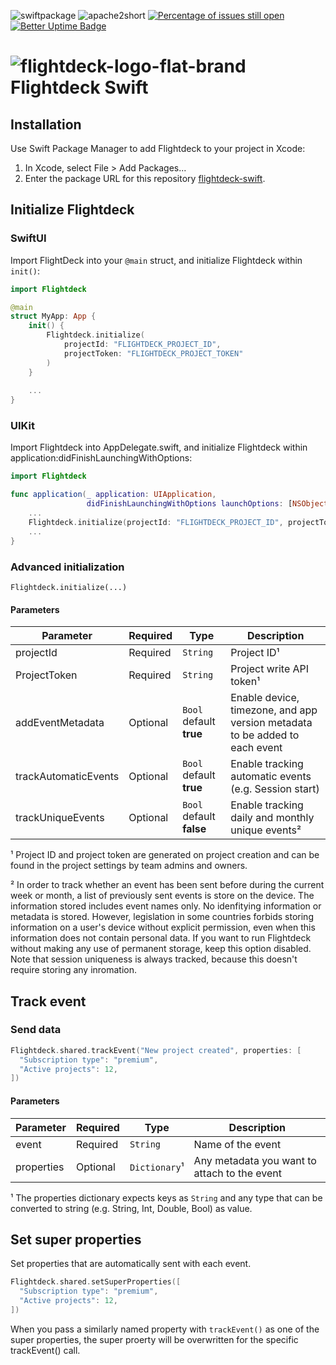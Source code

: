 ![swiftpackage](https://user-images.githubusercontent.com/3425455/214008601-483a2a45-3226-4324-8f96-373b64dccf6e.svg)
 ![apache2short](https://user-images.githubusercontent.com/3425455/214007387-ced3e898-63e7-4c66-bc08-e113be00e3c3.svg) [![Percentage of issues still open](http://isitmaintained.com/badge/open/Flightdeck/flightdeck-swift.svg)](http://isitmaintained.com/project/Flightdeck/flightdeck-swift "Percentage of issues still open") [![Better Uptime Badge](https://betteruptime.com/status-badges/v1/monitor/lmrx.svg)](https://status.flightdeck.cc/)




# ![flightdeck-logo-flat-brand](https://user-images.githubusercontent.com/3425455/212749718-85e425da-1e17-4c80-8dc0-c7db3b04490c.svg) Flightdeck Swift

## Installation
Use Swift Package Manager to add Flightdeck to your project in Xcode:
1. In Xcode, select File > Add Packages...
2. Enter the package URL for this repository [flightdeck-swift](https://github.com/Flightdeck/flightdeck-swift/).

## Initialize Flightdeck

### SwiftUI
Import FlightDeck into your `@main` struct, and initialize Flightdeck within `init()`:
```swift
import Flightdeck

@main
struct MyApp: App {
    init() {
        Flightdeck.initialize(
            projectId: "FLIGHTDECK_PROJECT_ID",
            projectToken: "FLIGHTDECK_PROJECT_TOKEN"
        )
    }
    
    ...
}
```


### UIKit
Import Flightdeck into AppDelegate.swift, and initialize Flightdeck within application:didFinishLaunchingWithOptions:
```swift
import Flightdeck

func application(_ application: UIApplication,
                 didFinishLaunchingWithOptions launchOptions: [NSObject: AnyObject]?) -> Bool {
    ...
    Flightdeck.initialize(projectId: "FLIGHTDECK_PROJECT_ID", projectToken: "FLIGHTDECK_PROJECT_TOKEN")
    ...
}
```


### Advanced initialization
`Flightdeck.initialize(...)`

#### Parameters

| Parameter              | Required      | Type                         | Description                                                                 |
| ---------------------- | ------------- | ---------------------------- | --------------------------------------------------------------------------- |
| projectId              | Required      | `String`                     | Project ID¹                                                                 |
| ProjectToken           | Required      | `String`                     | Project write API token¹                                                    |
| addEventMetadata       | Optional      | `Bool` default **true**      | Enable device, timezone, and app version metadata to be added to each event |
| trackAutomaticEvents   | Optional      | `Bool` default **true**      | Enable tracking automatic events (e.g. Session start)                       |
| trackUniqueEvents      | Optional      | `Bool` default **false**     | Enable tracking daily and monthly unique events²                            |

¹ Project ID and project token are generated on project creation and can be found in the project settings by team admins and owners.

² In order to track whether an event has been sent before during the current week or month, a list of previously sent events is store on the device. The information stored includes event names only. No idenfitying information or metadata is stored. However, legislation in some countries forbids storing information on a user's device without explicit permission, even when this information does not contain personal data. If you want to run Flightdeck without making any use of permanent storage, keep this option disabled. Note that session uniqueness is always tracked, because this doesn't require storing any inromation.

## Track event

### Send data

```swift
Flightdeck.shared.trackEvent("New project created", properties: [
  "Subscription type": "premium",
  "Active projects": 12,
])
```

#### Parameters

| Parameter  | Required   | Type          | Description                                   |
| ---------- | ---------- | ------------- | --------------------------------------------- |
| event      | Required   | `String`      | Name of the event                             |
| properties | Optional   | `Dictionary`¹ | Any metadata you want to attach to the event  |

¹ The properties dictionary expects keys as `String` and any type that can be converted to string (e.g. String, Int, Double, Bool) as value.


## Set super properties

Set properties that are automatically sent with each event.

```swift
Flightdeck.shared.setSuperProperties([
  "Subscription type": "premium",
  "Active projects": 12,
])
```

When you pass a similarly named property with `trackEvent()` as one of the super properties, the super proerty will be overwritten for the specific trackEvent() call.
